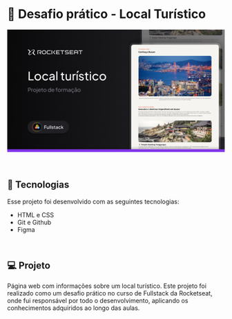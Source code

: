 <h1> 🚀 Desafio prático - Local Turístico</h1>

<p align="center">
  <img alt="License" src="./assets/page.png">
</p>

<br>

## 🚀 Tecnologias

Esse projeto foi desenvolvido com as seguintes tecnologias:

- HTML e CSS
- Git e Github
- Figma

<br>

## 💻 Projeto

Página web com informações sobre um local turístico. 
Este projeto foi realizado como um desafio prático no curso de Fullstack da Rocketseat, onde fui responsável por todo o desenvolvimento, aplicando os conhecimentos adquiridos ao longo das aulas.

